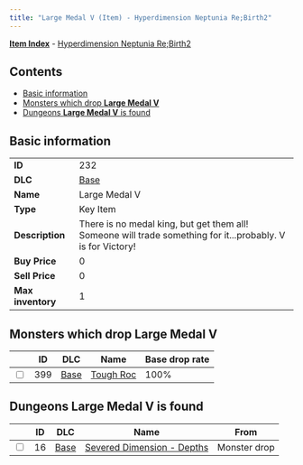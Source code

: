 ```yaml
---
title: "Large Medal V (Item) - Hyperdimension Neptunia Re;Birth2"
---
```


[**Item Index**](/neptunia/rb2/item/index.html) - [Hyperdimension Neptunia Re;Birth2](/neptunia/rb2)

## Contents

- [Basic information](#basic-information)
- [Monsters which drop **Large Medal V**](#monsters-which-drop-large-medal-v)
- [Dungeons **Large Medal V** is found](#dungeons-large-medal-v-is-found)

## Basic information

|   |   |
| -- | -- |
| **ID** | 232 |
| **DLC** | [Base](/neptunia/rb2/dlc/0-base.html) |
| **Name** | Large Medal V |
| **Type** | Key Item |
| **Description** | There is no medal king, but get them all! Someone will trade something for it...probably. V is for Victory! |
| **Buy Price** | 0 |
| **Sell Price** | 0 |
| **Max inventory** | 1 |

## Monsters which drop **Large Medal V**

|    | ID | DLC | Name | Base drop rate |
| -- | -- | --- | ---- | -------------- |
| <input type="checkbox" id="rb2-monster-0-399" class="trackbox" /> | 399 | [Base](/neptunia/rb2/dlc/0-base.html) | [Tough Roc](/neptunia/rb2/monster/0-399-tough-roc.html) | 100% |

## Dungeons **Large Medal V** is found

|    | ID | DLC | Name | From |
| -- | -- | --- | ---- | ---- |
| <input type="checkbox" id="rb2-dungeon-0-16" class="trackbox" /> | 16 | [Base](/neptunia/rb2/dlc/0-base.html) | [Severed Dimension - Depths](/neptunia/rb2/dungeon/0-16-severed-dimension-depths.html) | Monster drop |
